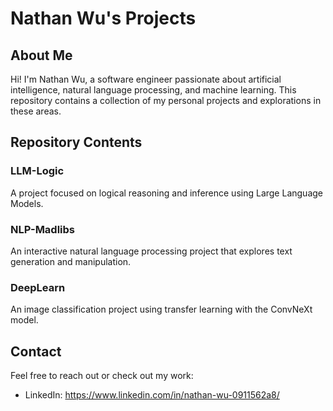 # Nathan Wu's Projects

## About Me
Hi! I'm Nathan Wu, a software engineer passionate about artificial intelligence, natural language processing, and machine learning. This repository contains a collection of my personal projects and explorations in these areas.

## Repository Contents

### LLM-Logic
A project focused on logical reasoning and inference using Large Language Models.

### NLP-Madlibs
An interactive natural language processing project that explores text generation and manipulation.

### DeepLearn
An image classification project using transfer learning with the ConvNeXt model.

## Contact
Feel free to reach out or check out my work:
- LinkedIn: https://www.linkedin.com/in/nathan-wu-0911562a8/